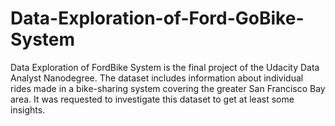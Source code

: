 # Data-Exploration-of-Ford-GoBike-System
Data Exploration of FordBike System is the final project of the Udacity Data Analyst Nanodegree. The dataset includes information about individual rides made in a bike-sharing system covering the greater San Francisco Bay area. It was requested to investigate this dataset to get at least some insights.
